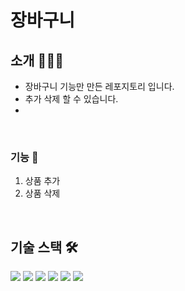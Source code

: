 # 장바구니

## 소개 💁🏻‍♀️

- 장바구니 기능만 만든 레포지토리 입니다.
- 추가 삭제 할 수 있습니다.
- 

<br />

### 기능 🌟

1. 상품 추가
2. 상품 삭제

<br />

## 기술 스택 🛠

<div> 
  <img src="https://img.shields.io/badge/html5-E34F26?style=for-the-badge&logo=html5&logoColor=white"> 
  <img src="https://img.shields.io/badge/scss-1572B6?style=for-the-badge&logo=css3&logoColor=white"> 
  <img src="https://img.shields.io/badge/react-61DAFB?style=for-the-badge&logo=react&logoColor=black">
  <img src="https://img.shields.io/badge/npm-2C8EBB?style=for-the-badge&logo=yarn&logoColor=white"> 
  <img src="https://img.shields.io/badge/eslint-4B32C3?style=for-the-badge&logo=eslint&logoColor=white"> 
  <img src="https://img.shields.io/badge/prettier-F7B932?style=for-the-badge&logo=prettier&logoColor=black"> 
</div>

<br />
